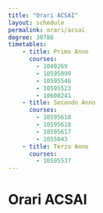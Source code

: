 ```yaml
---
title: "Orari ACSAI"
layout: schedule
permalink: orari/acsai
degree: 30786
timetables:
    - title: Primo Anno
      courses:
        - 1049269
        - 10595099
        - 10595546
        - 10595523
        - 10600241
    - title: Secondo Anno
      courses:
        - 10595610
        - 10595618
        - 10595617
        - 1055043
    - title: Terzo Anno
      courses:
        - 10595537
---
```


# Orari ACSAI
